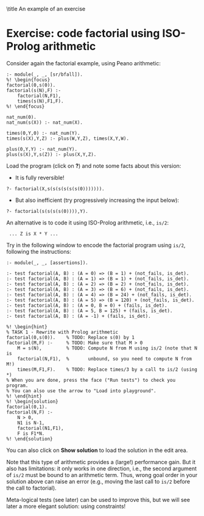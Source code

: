\title An example of an exercise

# Exercise: code factorial using ISO-Prolog arithmetic 

Consider again the factorial example, using Peano arithmetic:
```ciao_runnable
:- module(_, _, [sr/bfall]).
%! \begin{focus}
factorial(0,s(0)).
factorial(s(N),F) :-
    factorial(N,F1),
    times(s(N),F1,F).
%! \end{focus}

nat_num(0).
nat_num(s(X)) :- nat_num(X).

times(0,Y,0) :- nat_num(Y).
times(s(X),Y,Z) :- plus(W,Y,Z), times(X,Y,W).

plus(0,Y,Y) :- nat_num(Y).
plus(s(X),Y,s(Z)) :- plus(X,Y,Z).
```

Load the program (click on **?**) and note some facts about this version:
  - It is fully reversible!
```ciao_runnable
?- factorial(X,s(s(s(s(s(s(0))))))).
```
  - But also inefficient (try progressively increasing the input below): 
```ciao_runnable
?- factorial(s(s(s(s(0)))),Y).
```

An alternative is to code it using ISO-Prolog arithmetic, i.e., `is/2`:
```ciao
 ... Z is X * Y ... 
```

Try in the following window to encode the factorial program using
`is/2`, following the instructions: 
```ciao_runnable
:- module(_, _, [assertions]).

:- test factorial(A, B) : (A = 0) => (B = 1) + (not_fails, is_det).
:- test factorial(A, B) : (A = 1) => (B = 1) + (not_fails, is_det).
:- test factorial(A, B) : (A = 2) => (B = 2) + (not_fails, is_det).
:- test factorial(A, B) : (A = 3) => (B = 6) + (not_fails, is_det).
:- test factorial(A, B) : (A = 4) => (B = 24) + (not_fails, is_det).
:- test factorial(A, B) : (A = 5) => (B = 120) + (not_fails, is_det).
:- test factorial(A, B) : (A = 0, B = 0) + (fails, is_det).
:- test factorial(A, B) : (A = 5, B = 125) + (fails, is_det).
:- test factorial(A, B) : (A = -1) + (fails, is_det).

%! \begin{hint}
% TASK 1 - Rewrite with Prolog arithmetic 
factorial(0,s(0)).    % TODO: Replace s(0) by 1
factorial(M,F) :-     % TODO: Make sure that M > 0
    M = s(N),         % TODO: Compute N from M using is/2 (note that N is 
    factorial(N,F1),  %       unbound, so you need to compute N from M!)
    times(M,F1,F).    % TODO: Replace times/3 by a call to is/2 (using *)
% When you are done, press the face ("Run tests") to check you program.
% You can also use the arrow to "Load into playground".
%! \end{hint}
%! \begin{solution}
factorial(0,1). 
factorial(N,F) :-
    N > 0,
    N1 is N-1,
    factorial(N1,F1),
    F is F1*N.
%! \end{solution}
```

You can also click on **Show solution** to load the solution in the
edit area. 

Note that this type of arithmetic provides a (large!) performance
gain. But it also has limitations: it only works in one direction,
i.e., the second argument of `is/2` must be bound to an arithmetic
term. Thus, wrong goal order in your solution above can raise an error
(e.g., moving the last call to `is/2` before the call to factorial).

Meta-logical tests (see later) can be used to improve this, but we
will see later a more elegant solution: using constraints!

